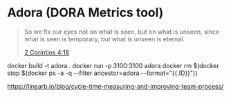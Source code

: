 # Adora (DORA Metrics tool)

> So we fix our eyes not on what is seen, but on what is unseen, since what is seen is temporary, but what is unseen is eternal.
> 
> [2 Coríntios 4:18](https://www.bibliaonline.com.br/niv/2co/4/18)


docker build -t adora .
docker run -p 3100:3100 adora
docker rm $(docker stop $(docker ps -a -q --filter ancestor=adora --format="{{.ID}}"))

https://linearb.io/blog/cycle-time-measuring-and-improving-team-process/